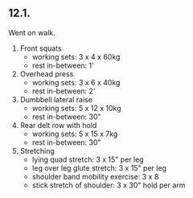 ## 12.1.

Went on walk.

1. Front squats
   - working sets: 3 x 4 x 60kg
   - rest in-between: 1'
2. Overhead press
   - working sets: 3 x 6 x 40kg
   - rest in-between: 2'
3. Dumbbell lateral raise
   - working sets: 5 x 12 x 10kg
   - rest in-between: 30"
4. Rear delt row with hold
   - working sets: 5 x 15 x 7kg
   - rest in-between: 30"
5. Stretching
   - lying quad stretch: 3 x 15" per leg
   - leg over leg glute stretch: 3 x 15" per leg
   - shoulder band mobility exercise: 3 x 8
   - stick stretch of shoulder: 3 x 30" hold per arm
